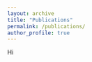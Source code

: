 ```yaml
---
layout: archive
title: "Publications"
permalink: /publications/
author_profile: true
---
```


Hi

<!-- <style type="text/css"> .bibbase_note { color: red; font-weight: bold; } .note { color: green; font-style: italic; } </style> <script src="https://bibbase.org/show?bib=https://raw.githubusercontent.com/jcolan/jcolan.github.io/master/files/biblio.bib&jsonp=1&group0=custom_type&folding=0&nocache=1"></script> -->

 <script src="https://bibbase.org/show?bib=https://github.com/jcolan/jcolan.github.io/blob/master/files/biblio.bib&group0=custom_type&jsonp=1"></script> 

<!-- https://bibbase.org/show?bib=https://github.com/mmmarinho/mmmarinho.github.io/blob/master/files/murilomarinho.bib&jsonp=1&group0=custom_type&css=mmmarinho.github.io/_sass/_bibbase.css&folding=0&nocache=1 -->